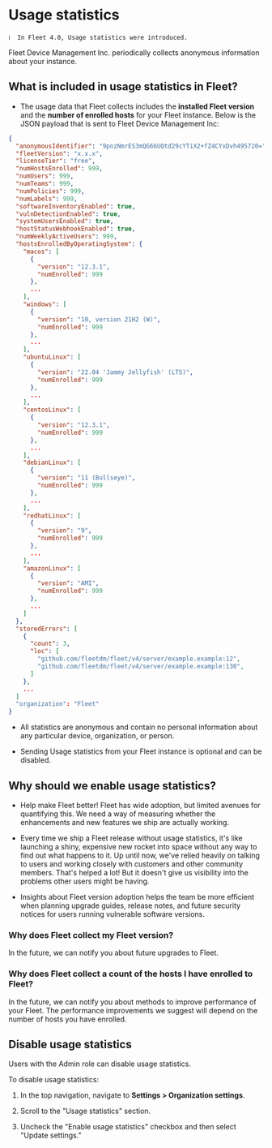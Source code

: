 # Usage statistics

```
ℹ️  In Fleet 4.0, Usage statistics were introduced.
```

Fleet Device Management Inc. periodically collects anonymous information about your instance.

## What is included in usage statistics in Fleet?

- The usage data that Fleet collects includes the **installed Fleet version** and the **number of enrolled hosts** for your Fleet instance. Below is the JSON payload that is sent to Fleet Device Management Inc:

```json
{
  "anonymousIdentifier": "9pnzNmrES3mQG66UQtd29cYTiX2+fZ4CYxDvh495720=",
  "fleetVersion": "x.x.x",
  "licenseTier": "free",
  "numHostsEnrolled": 999,
  "numUsers": 999,
  "numTeams": 999,
  "numPolicies": 999,
  "numLabels": 999,
  "softwareInventoryEnabled": true,
  "vulnDetectionEnabled": true,
  "systemUsersEnabled": true,
  "hostStatusWebhookEnabled": true,
  "numWeeklyActiveUsers": 999,
  "hostsEnrolledByOperatingSystem": {
    "macos": [
      {
        "version": "12.3.1",
        "numEnrolled": 999
      },
      ...
    ],
    "windows": [
      {
        "version": "10, version 21H2 (W)",
        "numEnrolled": 999
      },
      ...
    ],
    "ubuntuLinux": [
      {
        "version": "22.04 'Jammy Jellyfish' (LTS)",
        "numEnrolled": 999
      },
      ...
    ],
    "centosLinux": [
      {
        "version": "12.3.1",
        "numEnrolled": 999
      },
      ...
    ],
    "debianLinux": [
      {
        "version": "11 (Bullseye)",
        "numEnrolled": 999
      },
      ...
    ],
    "redhatLinux": [
      {
        "version": "9",
        "numEnrolled": 999
      },
      ...
    ],
    "amazonLinux": [
      {
        "version": "AMI",
        "numEnrolled": 999
      },
      ...
    ]
  },
  "storedErrors": [
    {
      "count": 3,
      "loc": [
        "github.com/fleetdm/fleet/v4/server/example.example:12",
        "github.com/fleetdm/fleet/v4/server/example.example:130",
      ]
    },
    ...
  ]
  "organization": "Fleet"
}
```

- All statistics are anonymous and contain no personal information about any particular device, organization, or person.

- Sending Usage statistics from your Fleet instance is optional and can be disabled.

## Why should we enable usage statistics?

- Help make Fleet better! Fleet has wide adoption, but limited avenues for quantifying this. We need a way of measuring whether the enhancements and new features we ship are actually working.

- Every time we ship a Fleet release without usage statistics, it's like launching a shiny, expensive new rocket into space without any way to find out what happens to it. Up until now, we've relied heavily on talking to users and working closely with customers and other community members. That's helped a lot! But it doesn't give us visibility into the problems other users might be having.

- Insights about Fleet version adoption helps the team be more efficient when planning upgrade guides, release notes, and future security notices for users running vulnerable software versions.

### Why does Fleet collect my Fleet version?

In the future, we can notify you about future upgrades to Fleet.

### Why does Fleet collect a count of the hosts I have enrolled to Fleet?

In the future, we can notify you about methods to improve performance of your Fleet. The performance improvements we suggest will depend on the number of hosts you have enrolled.

## Disable usage statistics

Users with the Admin role can disable usage statistics.

To disable usage statistics:

1. In the top navigation, navigate to **Settings > Organization settings**.

2. Scroll to the "Usage statistics" section.

3. Uncheck the "Enable usage statistics" checkbox and then select "Update settings."

<meta name="pageOrderInSection" value="1100">

